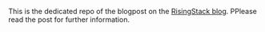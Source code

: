 This is the dedicated repo of the blogpost on the [RisingStack blog](htpps://blog.risingstack.com). PPlease read the post for further information.
